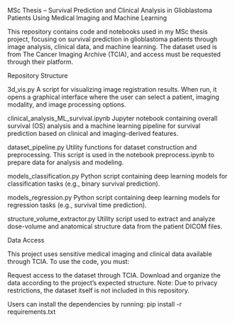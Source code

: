 MSc Thesis – Survival Prediction and Clinical Analysis in Glioblastoma Patients Using Medical Imaging and Machine Learning

This repository contains code and notebooks used in my MSc thesis project, focusing on survival prediction in glioblastoma patients through image analysis, clinical data, and machine learning. The dataset used is from The Cancer Imaging Archive (TCIA), and access must be requested through their platform.

Repository Structure

3d_vis.py
A script for visualizing image registration results. When run, it opens a graphical interface where the user can select a patient, imaging modality, and image processing options.

clinical_analysis_ML_survival.ipynb
Jupyter notebook containing overall survival (OS) analysis and a machine learning pipeline for survival prediction based on clinical and imaging-derived features.

dataset_pipeline.py
Utility functions for dataset construction and preprocessing. This script is used in the notebook preprocess.ipynb to prepare data for analysis and modeling.

models_classification.py
Python script containing deep learning models for classification tasks (e.g., binary survival prediction).

models_regression.py
Python script containing deep learning models for regression tasks (e.g., survival time prediction).

structure_volume_extractor.py
Utility script used to extract and analyze dose-volume and anatomical structure data from the patient DICOM files.

Data Access

This project uses sensitive medical imaging and clinical data available through TCIA. To use the code, you must:

Request access to the dataset through TCIA.
Download and organize the data according to the project’s expected structure.
Note: Due to privacy restrictions, the dataset itself is not included in this repository.

Users can install the dependencies by running:
pip install -r requirements.txt
